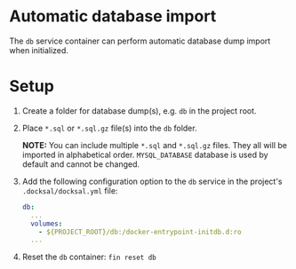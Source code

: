 # Automatic database import

The `db` service container can perform automatic database dump import when initialized.

# Setup

1) Create a folder for database dump(s), e.g. `db` in the project root.

2) Place `*.sql` or `*.sql.gz` file(s) into the `db` folder.

    **NOTE:** You can include multiple `*.sql` and `*.sql.gz` files.
    They all will be imported in alphabetical order.
    `MYSQL_DATABASE` database is used by default and cannot be changed.

3) Add the following configuration option to the `db` service in the project's `.docksal/docksal.yml` file:

    ```yml
    db:
      ...
      volumes:
        - ${PROJECT_ROOT}/db:/docker-entrypoint-initdb.d:ro
      ...
    ```

4) Reset the `db` container: `fin reset db`
